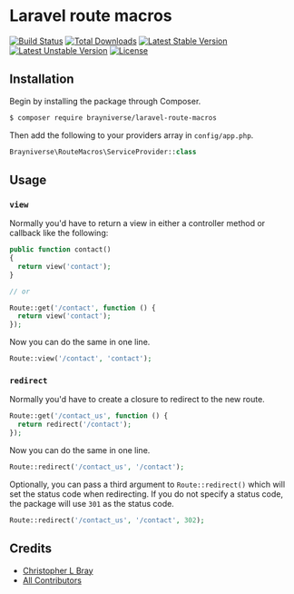 # Laravel route macros

[![Build Status](https://travis-ci.org/brayniverse/laravel-route-macros.svg)](https://travis-ci.org/brayniverse/laravel-route-macros)
[![Total Downloads](https://poser.pugx.org/brayniverse/laravel-route-macros/d/total.svg)](https://packagist.org/packages/brayniverse/laravel-route-macros)
[![Latest Stable Version](https://poser.pugx.org/brayniverse/laravel-route-macros/v/stable.svg)](https://packagist.org/packages/brayniverse/laravel-route-macros)
[![Latest Unstable Version](https://poser.pugx.org/brayniverse/laravel-route-macros/v/unstable.svg)](https://packagist.org/packages/brayniverse/laravel-route-macros)
[![License](https://poser.pugx.org/brayniverse/laravel-route-macros/license.svg)](https://packagist.org/packages/brayniverse/laravel-route-macros)

## Installation

Begin by installing the package through Composer.

```bash
$ composer require brayniverse/laravel-route-macros
```

Then add the following to your providers array in `config/app.php`.

```php
Brayniverse\RouteMacros\ServiceProvider::class
```

## Usage

### `view`

Normally you'd have to return a view in either a controller method or callback like the following: 

```php
public function contact()
{
  return view('contact');
}

// or

Route::get('/contact', function () {
  return view('contact');
});
```

Now you can do the same in one line.

```php
Route::view('/contact', 'contact');
```

### `redirect`

Normally you'd have to create a closure to redirect to the new route.

```php
Route::get('/contact_us', function () {
  return redirect('/contact');
});
```

Now you can do the same in one line.

```php
Route::redirect('/contact_us', '/contact');
```

Optionally, you can pass a third argument to `Route::redirect()` which will set the status code when redirecting. If you do not specify a status code, the package will use `301` as the status code.

```php
Route::redirect('/contact_us', '/contact', 302);
```
## Credits

- [Christopher L Bray](https://github.com/brayniverse)
- [All Contributors](../../contributors)
